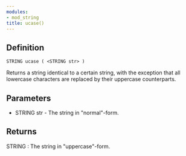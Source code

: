 ```yaml
---
modules:
- mod_string
title: ucase()
---
```


## Definition

    STRING ucase ( <STRING str> )

Returns a string identical to a certain string, with the exception that all lowercase characters are replaced by their uppercase counterparts.

## Parameters

- STRING str  - The string in "normal"-form.

## Returns

STRING : The string in "uppercase"-form.
